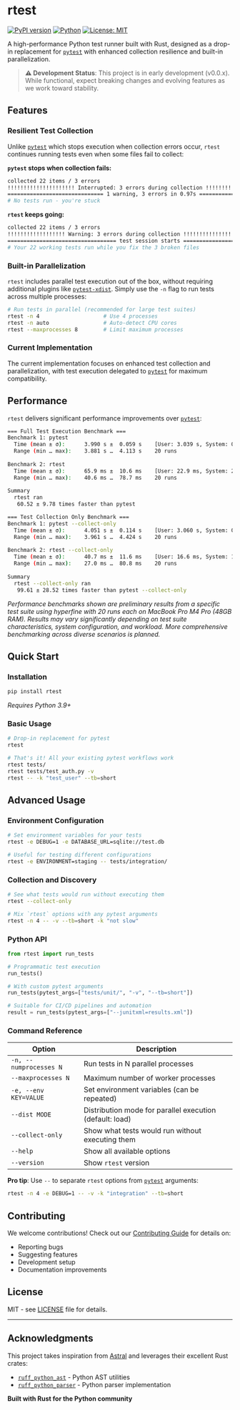 # rtest

[![PyPI version](https://badge.fury.io/py/rtest.svg)](https://badge.fury.io/py/rtest)
[![Python](https://img.shields.io/pypi/pyversions/rtest.svg)](https://pypi.org/project/rtest/)
[![License: MIT](https://img.shields.io/badge/License-MIT-yellow.svg)](https://opensource.org/licenses/MIT)

A high-performance Python test runner built with Rust, designed as a drop-in replacement for [`pytest`](https://pytest.org) with enhanced collection resilience and built-in parallelization.

> **⚠️ Development Status**: This project is in early development (v0.0.x). While functional, expect breaking changes and evolving features as we work toward stability.

## Features

### Resilient Test Collection
Unlike [`pytest`](https://pytest.org) which stops execution when collection errors occur, `rtest` continues running tests even when some files fail to collect:

**`pytest` stops when collection fails:**
```bash
collected 22 items / 3 errors
!!!!!!!!!!!!!!!!!!!!! Interrupted: 3 errors during collection !!!!!!!!!!!!!!!!!!!!!!!!
============================== 1 warning, 3 errors in 0.97s ==============================
# No tests run - you're stuck
```

**`rtest` keeps going:**
```bash
collected 22 items / 3 errors
!!!!!!!!!!!!!!!!!! Warning: 3 errors during collection !!!!!!!!!!!!!!!!!!!!!
================================== test session starts ===================================
# Your 22 working tests run while you fix the 3 broken files
```

### Built-in Parallelization
`rtest` includes parallel test execution out of the box, without requiring additional plugins like [`pytest-xdist`](https://github.com/pytest-dev/pytest-xdist). Simply use the `-n` flag to run tests across multiple processes:

```bash
# Run tests in parallel (recommended for large test suites)
rtest -n 4                    # Use 4 processes
rtest -n auto                 # Auto-detect CPU cores
rtest --maxprocesses 8        # Limit maximum processes
```

### Current Implementation
The current implementation focuses on enhanced test collection and parallelization, with test execution delegated to [`pytest`](https://pytest.org) for maximum compatibility.

## Performance

`rtest` delivers significant performance improvements over [`pytest`](https://pytest.org):

```bash
=== Full Test Execution Benchmark ===
Benchmark 1: pytest
  Time (mean ± σ):      3.990 s ±  0.059 s    [User: 3.039 s, System: 0.937 s]
  Range (min … max):    3.881 s …  4.113 s    20 runs
 
Benchmark 2: rtest
  Time (mean ± σ):      65.9 ms ±  10.6 ms    [User: 22.9 ms, System: 22.8 ms]
  Range (min … max):    40.6 ms …  78.7 ms    20 runs
 
Summary
  rtest ran
   60.52 ± 9.78 times faster than pytest

=== Test Collection Only Benchmark ===
Benchmark 1: pytest --collect-only
  Time (mean ± σ):      4.051 s ±  0.114 s    [User: 3.060 s, System: 0.959 s]
  Range (min … max):    3.961 s …  4.424 s    20 runs
 
Benchmark 2: rtest --collect-only
  Time (mean ± σ):      40.7 ms ±  11.6 ms    [User: 16.6 ms, System: 12.8 ms]
  Range (min … max):    27.0 ms …  80.8 ms    20 runs
 
Summary
  rtest --collect-only ran
   99.61 ± 28.52 times faster than pytest --collect-only
```

*Performance benchmarks shown are preliminary results from a specific test suite using hyperfine with 20 runs each on MacBook Pro M4 Pro (48GB RAM). Results may vary significantly depending on test suite characteristics, system configuration, and workload. More comprehensive benchmarking across diverse scenarios is planned.*

## Quick Start

### Installation

```bash
pip install rtest
```

*Requires Python 3.9+*

### Basic Usage

```bash
# Drop-in replacement for pytest
rtest

# That's it! All your existing pytest workflows work
rtest tests/
rtest tests/test_auth.py -v
rtest -- -k "test_user" --tb=short
```

## Advanced Usage

### Environment Configuration
```bash
# Set environment variables for your tests
rtest -e DEBUG=1 -e DATABASE_URL=sqlite://test.db

# Useful for testing different configurations
rtest -e ENVIRONMENT=staging -- tests/integration/
```

### Collection and Discovery
```bash
# See what tests would run without executing them
rtest --collect-only

# Mix `rtest` options with any pytest arguments
rtest -n 4 -- -v --tb=short -k "not slow"
```

### Python API
```python
from rtest import run_tests

# Programmatic test execution
run_tests()

# With custom pytest arguments
run_tests(pytest_args=["tests/unit/", "-v", "--tb=short"])

# Suitable for CI/CD pipelines and automation
result = run_tests(pytest_args=["--junitxml=results.xml"])
```

### Command Reference

| Option | Description |
|--------|-------------|
| `-n, --numprocesses N` | Run tests in N parallel processes |
| `--maxprocesses N` | Maximum number of worker processes |
| `-e, --env KEY=VALUE` | Set environment variables (can be repeated) |
| `--dist MODE` | Distribution mode for parallel execution (default: load) |
| `--collect-only` | Show what tests would run without executing them |
| `--help` | Show all available options |
| `--version` | Show `rtest` version |

**Pro tip**: Use `--` to separate `rtest` options from [`pytest`](https://pytest.org) arguments:
```bash
rtest -n 4 -e DEBUG=1 -- -v -k "integration" --tb=short
```

## Contributing

We welcome contributions! Check out our [Contributing Guide](CONTRIBUTING.rst) for details on:

- Reporting bugs
- Suggesting features  
- Development setup
- Documentation improvements

## License

MIT - see [LICENSE](LICENSE) file for details.

---

## Acknowledgments

This project takes inspiration from [Astral](https://astral.sh) and leverages their excellent Rust crates:
- [`ruff_python_ast`](https://github.com/astral-sh/ruff/tree/main/crates/ruff_python_ast) - Python AST utilities
- [`ruff_python_parser`](https://github.com/astral-sh/ruff/tree/main/crates/ruff_python_parser) - Python parser implementation

**Built with Rust for the Python community**